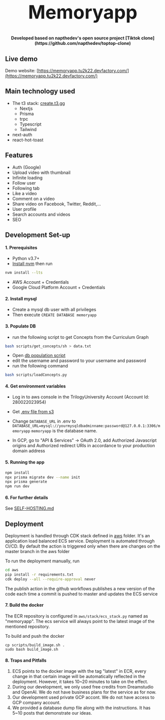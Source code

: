 <h1 align="center" style="font-size: 60px">Memoryapp</h1>

<p align="center"><strong>Developed based on napthedev's open source project [Tiktok clone](https://github.com/napthedev/toptop-clone)</strong></p>

## Live demo

Demo website: [https://memoryapp.tu2k22.devfactory.com/](https://memoryapp.tu2k22.devfactory.com/)
## Main technology used

- The t3 stack: [create.t3.gg](https://create.t3.gg/)
  - Nextjs
  - Prisma
  - trpc
  - Typescript
  - Tailwind
- next-auth
- react-hot-toast

## Features

- Auth (Google)
- Upload video with thumbnail
- Infinite loading
- Follow user
- Following tab
- Like a video
- Comment on a video
- Share video on Facebook, Twitter, Reddit,...
- User profile
- Search accounts and videos
- SEO

## Development Set-up

#### 1. Prerequisites
- Python v3.7+
- [Install nvm](https://www.freecodecamp.org/news/node-version-manager-nvm-install-guide/) then run
```bash
nvm install --lts
```
- AWS Account + Credentials
- Google Cloud Platform Account + Credentials

#### 2. Install mysql
- Create a mysql db user with all privileges
- Then execute `CREATE DATABASE memoryapp`

#### 3. Populate DB
- run the following script to get Concepts from the Curriculum Graph
```bash
bash scripts/get_concepts/sh > data.txt
```
- Open [db population script](./scripts/loadConcepts.py)
- edit the username and password to your username and password
- run the following command
```bash
bash scripts/loadConcepts.py
```
#### 4. Get environment variables
- Log in to aws console in the TrilogyUniversity Account (Account Id: 280022023954)
- Get [.env file from s3](https://s3.console.aws.amazon.com/s3/upload/tu2k22-memoryapp)
- Change `DATABASE_URL` in .env to `DATABASE_URL=mysql://yourmysqldbadminname:password@127.0.0.1:3306/memoryapp`
`memoryapp` is the database name.

- In GCP, go to "API & Services" -> OAuth 2.0, add Authorized Javascript origins and Authorized redirect URIs in accordance to your production domain address

#### 5. Running the app

```bash
npm install
npx prisma migrate dev --name init
npx prisma generate
npm run dev
```

#### 6. For further details
See [SELF-HOSTING.md](/SELF-HOSTING.md)

## Deployment
Deployment is handled through CDK stack defined in [aws](./aws/) folder.
It's an application load balanced ECS service. 
Deployment is automated through CI/CD. By default the action is triggered only when there are changes on the master branch in the aws folder

To run the deployment manually, run

```bash
cd aws
pip install -r requirements.txt
cdk deploy --all --require-approval never
```

The publish action in the github workflows publishes a new version of the code each time a commit is pushed to master and updates the ECS service

#### 7. Build the docker 

The ECR repository is configured in `aws/stack/ecs_stack.py` named as "memoryapp". The ecs service will always point to the latest image of the mentioned repository.

To build and push the docker
```
cp scripts/build_image.sh .
sudo bash build_image.sh
```

#### 8. Traps and Pitfalls

1. ECS points to the docker image with the tag "latest" in ECR, every change in that certain image will be automatically reflected in the deployment. However, it takes 10~20 minutes to take on the effect.
2. During our development, we only used free credits from Dreamstudio and OpenAI. We do not have business plans for the service as for now.
3. Our development used private GCP accont. We do not have access to GCP company account.
4. We provided a database dump file along with the instructions. It has 5~10 posts that demonstrate our ideas.

